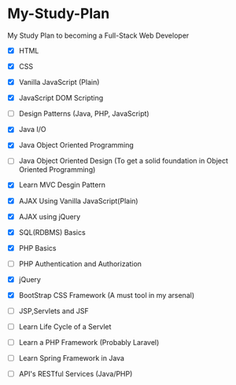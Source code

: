 # My-Study-Plan
My Study Plan to becoming a Full-Stack Web Developer

- [X] HTML
- [X] CSS
- [X] Vanilla JavaScript (Plain)
- [X] JavaScript DOM Scripting
- [ ] Design Patterns (Java, PHP, JavaScript)
- [x] Java I/O
- [x] Java Object Oriented Programming
- [ ] Java Object Oriented Design (To get a solid foundation in Object Oriented Programming)
- [x] Learn MVC Desgin Pattern
- [X] AJAX Using Vanilla JavaScript(Plain)
- [x] AJAX using jQuery
- [X] SQL(RDBMS) Basics
- [X] PHP Basics
- [ ] PHP Authentication and Authorization
- [x] jQuery
- [x] BootStrap CSS Framework (A must tool in my arsenal)
- [ ] JSP,Servlets and JSF
- [ ] Learn Life Cycle of a Servlet
- [ ] Learn a PHP Framework (Probably Laravel)
- [ ] Learn Spring Framework in Java
- [ ] API's RESTful Services (Java/PHP)




